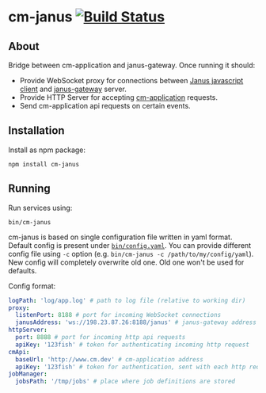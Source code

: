 cm-janus [![Build Status](https://travis-ci.org/cargomedia/cm-janus.png?branch=master)](https://travis-ci.org/cargomedia/cm-janus)
========

## About
Bridge between cm-application and janus-gateway. Once running it should:
- Provide WebSocket proxy for connections between [Janus javascript client](https://github.com/meetecho/janus-gateway/blob/master/html/janus.js) and [janus-gateway](https://github.com/meetecho/janus-gateway) server.
- Provide HTTP Server for accepting [cm-application](https://github.com/cargomedia/cm) requests.
- Send cm-application api requests on certain events.

## Installation
Install as npm package:
```
npm install cm-janus
```

## Running
Run services using:
```
bin/cm-janus
```
cm-janus is based on single configuration file written in yaml format. Default config is present under [`bin/config.yaml`](bin/config.yaml).
You can provide different config file using `-c` option (e.g. `bin/cm-janus -c /path/to/my/config/yaml`). New config will completely overwrite old one. Old one won't be used for defaults.

Config format:

```yaml
logPath: 'log/app.log' # path to log file (relative to working dir)
proxy:
  listenPort: 8188 # port for incoming WebSocket connections
  janusAddress: 'ws://198.23.87.26:8188/janus' # janus-gateway address for proxying WebSocket connections
httpServer:
  port: 8888 # port for incoming http api requests
  apiKey: '123fish' # token for authenticating incoming http request
cmApi:
  baseUrl: 'http://www.cm.dev' # cm-application address
  apiKey: '123fish' # token for authentication, sent with each http request
jobManager:
  jobsPath: '/tmp/jobs' # place where job definitions are stored
```
